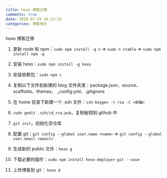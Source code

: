 ```yaml
---
title: hexo 博客迁移
comments: true
date: 2018-07-29 16:13:33
categories: 博客相关
---
```


hexo 博客迁移

<!--more-->

1.  更新 node 和 npm：`sudo npm install -g n` => `sudo n stable` => `sudo npm install npm -g`

2.  安装 hexo：`sudo npm install -g hexo`

3.  安装依赖包：`sudo npm i`

4.  复制以下文件到新建的 blog 文件夹里：package.json、source、scaffolds、themes、
    \_config.yml、.gitignore

5.  在 home 目录下新建一个 .ssh 文件：`ssh-keygen -t rsa -C <邮箱>`

6.  `sudo gedit .ssh/id_rsa.pub`，复制秘钥到 github 中

7.  `git init`，初始化空仓库

8.  配置 git：`git config -–global user.name <name>` => `git config --global user.email <email>`

9.  生成新的 public 文件：`hexo g`

10. 下载必要的插件：`sudo npm install hexo-deployer-git --save`

11. 上传博客到 git： `hexo d`
